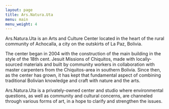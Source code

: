 ```yaml
---
layout: page
title: Ars.Natura.Uta
menu: main
menu_weight: 4
---
```


Ars.Natura.Uta is an Arts and Culture Center located in the heart of the rural community of Achocalla, a city on the outskirts of La Paz, Bolivia.

The center began in 2004 with the construction of the main building in the style of the 18th cent. Jesuit Missions of Chiquitos, made with locally-sourced materials and built by community workers in collaboration with master carpenters from the Chiquitos-area in southern Bolivia. Since then, as the center has grown, it has kept that fundamental aspect of combining traditional Bolivian knowledge and craft with nature and the arts. 

Ars.Natura.Uta is a privately-owned center and studio where environmental questions, as well as community and cultural concerns, are channeled through various forms of art, in a hope to clarify and strengthen the issues.

